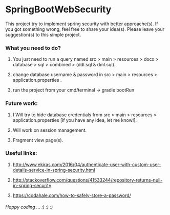 # SpringBootWebSecurity

This project try to implement spring security with better approache(s). If you got something wrong, feel free to share your idea(s). Please leave your suggestion(s) to this simple project.


### What you need to do?

1. You just need to run a query named src > main > resources > docx > database > sql > combined > (ddl.sql & dml.sql).

2. change database username & password in src > main > resources > application.properties .

3. run the project from your cmd/terminal -> gradle bootRun


### Future work:

1. I Will try to hide database credentials from src > main > resources > application.properties [if you have any idea, let me know!].

2. Will work on session management.

3. Fragment view page(s).

### Useful links:

1. http://www.ekiras.com/2016/04/authenticate-user-with-custom-user-details-service-in-spring-security.html

2. http://stackoverflow.com/questions/41533244/repository-returns-null-in-spring-security

3. https://codahale.com/how-to-safely-store-a-password/



###### Happy coding ... :) :) :) 
